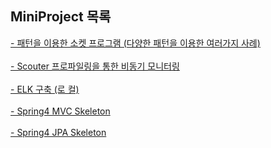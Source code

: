 ## MiniProject 목록

<a href="https://github.com/simjunbo/pattern_playground">
- 패턴을 이용한 소켓 프로그램 (다양한 패턴을 이용한 여러가지 사례)
</a>
<br><br>
<a href="https://github.com/simjunbo/scouter_playground">
- Scouter 프로파일링을 통한 비동기 모니터링
</a>
<br><br>
<a href="https://github.com/simjunbo/elk">
- ELK 구축 (로 컬)
</a>
<br><br>
<a href="https://github.com/simjunbo/spring4_mvc_skeleton">
- Spring4 MVC Skeleton
</a>
<br><br>
<a href="https://github.com/simjunbo/spring_jpa_skeleton">
- Spring4 JPA Skeleton
</a>



